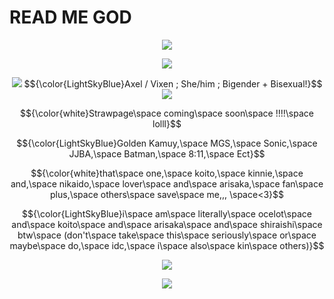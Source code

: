 # READ ME GOD

<p align="center"> <img src=https://cdn.discordapp.com/attachments/1336936123615674370/1364099825808969778/tumblr_3d88685836703f5b6cc10fbc7c0066c4_b07b8c2e_1280.jpg?ex=68087076&is=68071ef6&hm=3e9e088a95c4e5cedc1df768af0bd8ca46c46981a8db077f5a002082703008dc& </p>

<p align="center"> <img src=https://64.media.tumblr.com/5e48c4a0b5bf02cd3993ea08f0ee4f43/0dbd1c76470c6a70-ab/s640x960/9265e9ab13bf73e861cf925c764085d0c6e31233.gifv> </p>

<p align="center"> <img src=https://64.media.tumblr.com/5dbdd69e1a681f14a483b4098da5548e/6e86c1ea1a99a4a0-5b/s250x400/14fe77e93818aede117a8b8f89481e853f2d37a3.gifv> $${\color{LightSkyBlue}Axel / Vixen ; She/him ; Bigender + Bisexual!}$$ <img src=https://64.media.tumblr.com/0dea7b45d8c0b714265531c6b2b1644f/6e86c1ea1a99a4a0-b3/s250x400/23b62945d59135814554d26aae84d26a626bb615.gifv> </p>

<p align="center"> $${\color{white}Strawpage\space coming\space soon\space !!!!\space lolll}$$ </p>

<p align="center">$${\color{LightSkyBlue}Golden Kamuy,\space MGS,\space Sonic,\space JJBA,\space Batman,\space 8:11,\space Ect}$$</p>

<p align="center">$${\color{white}that\space one,\space koito,\space kinnie,\space and,\space nikaido,\space lover\space and\space arisaka,\space fan\space plus,\space others\space save\space me,,, \space<3}$$ </p>

<p align="center">$${\color{LightSkyBlue}i\space am\space literally\space ocelot\space and\space koito\space and\space arisaka\space and\space shiraishi\space btw\space (don't\space take\space this\space seriously\space or\space maybe\space do,\space idc,\space i\space also\space kin\space others)}$$</p>

<p align="center"> <img src=https://cdn.discordapp.com/attachments/1336936123615674370/1336938307216605256/tumblr_78775c2382129d586802825c954f2827_51d0c9e8_640.webp?ex=6807d813&is=68068693&hm=fb3a08526304b0df6f3fd38d8171fdcd457a94b3301973da40cf6b5b7b7121dc&> </p>
<p align="center"> <img src=https://64.media.tumblr.com/5e48c4a0b5bf02cd3993ea08f0ee4f43/0dbd1c76470c6a70-ab/s640x960/9265e9ab13bf73e861cf925c764085d0c6e31233.gifv> </p>
